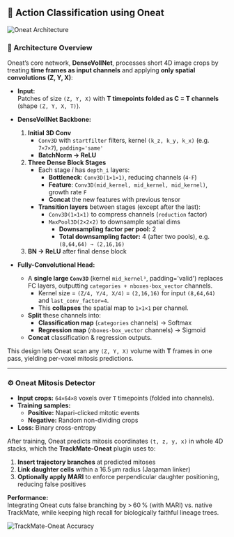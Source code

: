 ## 🧠 Action Classification using Oneat

![Oneat Architecture](demoimages/FigS7.png)

### 🚀 Architecture Overview

Oneat’s core network, **DenseVollNet**, processes short 4D image crops by treating **time frames as input channels** and applying **only spatial convolutions (Z, Y, X)**:

- **Input:**  
  Patches of size `(Z, Y, X)` with **T timepoints folded as C = T channels** (shape `(Z, Y, X, T)`).

- **DenseVollNet Backbone:**  
  1. **Initial 3D Conv**  
     - `Conv3D` with `startfilter` filters, kernel `(k_z, k_y, k_x)` (e.g. `7×7×7`), `padding='same'`  
     - **BatchNorm → ReLU**  
  2. **Three Dense Block Stages**  
     - Each stage *i* has `depth_i` layers:  
       - **Bottleneck**: `Conv3D(1×1×1)`, reducing channels (`4·F`)  
       - **Feature**:    `Conv3D(mid_kernel, mid_kernel, mid_kernel)`, growth rate `F`  
       - **Concat** the new features with previous tensor  
     - **Transition layers** between stages (except after the last):  
       - `Conv3D(1×1×1)` to compress channels (`reduction` factor)  
       - `MaxPool3D(2×2×2)` to downsample spatial dims  
         - **Downsampling factor per pool:** 2  
         - **Total downsampling factor:** 4 (after two pools), e.g. `(8,64,64) → (2,16,16)`  
  3. **BN → ReLU** after final dense block

- **Fully-Convolutional Head:**  
  - A **single large `Conv3D`** (kernel `mid_kernel³`, padding='valid') replaces FC layers, outputting `categories + nboxes·box_vector` channels.  
    - Kernel size = `(Z/4, Y/4, X/4)` = `(2,16,16)` for input `(8,64,64)` and `last_conv_factor=4`.  
    - This **collapses** the spatial map to `1×1×1` per channel.  
  - **Split** these channels into:  
    - **Classification map** (`categories` channels) → Softmax  
    - **Regression map** (`nboxes·box_vector` channels) → Sigmoid  
  - **Concat** classification & regression outputs.

This design lets Oneat scan any `(Z, Y, X)` volume with **T** frames in one pass, yielding per-voxel mitosis predictions.

---

### ⚙️ Oneat Mitosis Detector

- **Input crops:** `64×64×8` voxels over `T` timepoints (folded into channels).  
- **Training samples:**  
  - **Positive:** Napari-clicked mitotic events  
  - **Negative:** Random non-dividing crops  
- **Loss:** Binary cross-entropy

After training, Oneat predicts mitosis coordinates `(t, z, y, x)` in whole 4D stacks, which the **TrackMate-Oneat** plugin uses to:

1. **Insert trajectory branches** at predicted mitoses  
2. **Link daughter cells** within a 16.5 µm radius (Jaqaman linker)  
3. **Optionally apply MARI** to enforce perpendicular daughter positioning, reducing false positives

**Performance:**  
Integrating Oneat cuts false branching by > 60 % (with MARI) vs. native TrackMate, while keeping high recall for biologically faithful lineage trees.


![TrackMate-Oneat Accuracy](demoimages/FigS1.png)